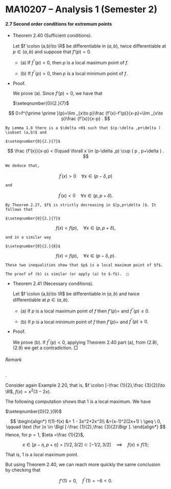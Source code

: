 MA10207 – Analysis 1 (Semester 2)
=================================

#### 2.7 Second order conditions for extremum points

*   Theorem 2.40 (Suﬃcient conditions). 
    
    Let $f \colon (a,b)\to \R$ be diﬀerentiable in $(a,b)$, twice diﬀerentiable at $p\in (a,b)$ and suppose that $f’(p)=0$.
    
    *   (a) If $f^{\prime \prime }(p) < 0$, then $p$ is a local maximum point of $f$.
        
    *   (b) If $f^{\prime \prime }(p) > 0$, then $p$ is a local minimum point of $f$.
        

*   Proof.
    
    We prove (a). Since $f’(p)=0$, we have that
    
    $\seteqnumber{0}{2.}{7}$
    
    
$$
 0>f^{\prime \prime }(p)=\lim _{x\to p}\frac {f’(x)-f’(p)}{x-p}=\lim _{x\to p}\frac {f’(x)}{x-p} . 
$$

    
    By Lemma 1.8 there is a $\delta >0$ such that $(p-\delta ,p+\delta ) \subset (a,b)$ and
    
    $\seteqnumber{0}{2.}{7}$
    
    
$$
 \frac {f’(x)}{x-p} < 0\quad \forall x \in (p-\delta ,p) \cup ( p , p+\delta ) . 
$$

    
    We deduce that,
    
    
$$
 f^\prime (x) > 0 \quad \forall x \in (p-\delta ,p) 
$$

    
    and
    
    
$$
 f^\prime (x) < 0 \quad \forall x \in (p,p+\delta ) . 
$$

    
    By Theorem 2.27, $f$ is strictly decreasing in $[p,p+\delta )$. It follows that
    
    $\seteqnumber{0}{2.}{7}$
    
    
$$
 \label {strict1} f(x) < f(p) , \quad \forall x \in (p,p+\delta ) , 
$$

    
    and in a similar way
    
    $\seteqnumber{0}{2.}{8}$
    
    
$$
 \label {strict2} f(x) < f(p) , \quad \forall x \in (p-\delta ,p) . 
$$

    
    These two inequalities show that $p$ is a local maximum point of $f$.
    
    The proof of (b) is similar (or apply (a) to $-f$).  □
    

*   Theorem 2.41 (Necessary conditions). 
    
    Let $f \colon (a,b)\to \R$ be diﬀerentiable in $(a,b)$ and twice diﬀerentiable at $p\in (a,b)$.
    
    *   (a) If $p$ is a local maximum point of $f$ then $f’(p)=$ and $f^{\prime \prime }(p) \leq 0$.
        
    *   (b) If $p$ is a local minimum point of $f$ then $f’(p)=$ and $f^{\prime \prime }(p) \geq 0$.
        

*   Proof.
    
    We prove (b). If $f^{\prime \prime }(p)<0$, applying Theorem 2.40 part (a), from (2.8), (2.9) we get a contradiction.  □
    

###### Remark

. 

Consider again Example 2.20, that is, $f \colon [-\frac {1}{2},\frac {3}{2}]\to \R$, $f(x) = x^2(3-2x)$.

The following computation shows that $1$ is a local maximum. We have

$\seteqnumber{0}{2.}{9}$


$$
 \begin{align*} f(1)-f(x) &= 1 - 3x^2+2x^3\\ &=(x-1)^2(2x+1) \ \geq \ 0, \qquad \text {for }x \in \Bigl [-\frac {1}{2},\frac {3}{2}\Bigr ]. \end{align*} 
$$
 Hence, for $p=1$, $\eta =\frac {1}{2}$,


$$
 x \in [p-\eta ,p+\eta ]=[1/2,\,3/2]\subset [-1/2,\, 3/2] \quad \implies \quad f(x) \leq f(1); 
$$


That is, $1$ is a local maximum point.

But using Theorem 2.40, we can reach more quickly the same conclusion by checking that


$$
 f’(1) = 0, \quad f^{\prime \prime }(1) = -6 < 0. 
$$
